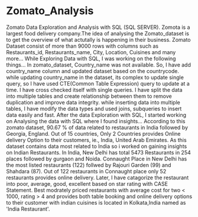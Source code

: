 # Zomato_Analysis
Zomato Data Exploration and Analysis with SQL (SQL SERVER).
Zomota is a largest food delivery company.The idea of analysing the Zomato_dataset is to get the overview of what actutally is happening in their business. Zomato Dataset consist of more than 9000 rows with columns such as Restaurants_id, Restaurants_name, City, Location, Cuisines and many more...
While Exploring Data with SQL, I was working on the following things...
In zomato_dataset, Country_name was not available. So, I have add country_name column and updated dataset based on the countrycode.
while updating country_name in the dataset, its complex to update single query, so I have used CTE(Common Table Expression) query to update at a time. I have cross checked itself with single queries.
I have split the data into multiple tables and create relationship between them to remove duplication and improve data integrity.
while inserting data into multiple tables, I have modify the data types and used joins, subqueries to insert data easily and fast.
After the data Exploration with SQL, I started working on Analysing the data with SQL where I found insights...
According to this zomato dataset, 90.67 % of data related to restaurants in India followed by Georgia, England.
Out of 15 countries, Only 2 Countries provides Online delivery Option to their customers, ie., India, United Arab Emirates.
As this dataset contains data most related to India so i worked on gaining insights on Indian Restaurants.
In India, New Delhi has total 5473 Restaurants in 254 places followed by gurgaon and Noida.
Connaught Place in New Delhi has the most listed restaurants (122) follwed by Rajouri Garden (99) and Shahdara (87).
Out of 122 restaurants in  Connaught place only 52 restaurants provides online delivery.
Later, I have catagorize the restaurant into poor, average, good, excellent based on star rating with CASE Statement.
Best modrately priced restaurants with average cost for two < 1000, rating > 4 and provides both table booking and online delivery options to their customer with indian cuisines is located in Kolkata,India named as 'India Restaurant'.
